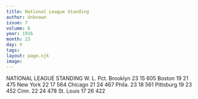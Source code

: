 ```yaml
---
title: National League Standing
author: Unknown
issue: 7
volume: 6
year: 1916
month: 23
day: V
tags:
layout: page.njk
image:
---
```

NATIONAL LEAGUE STANDING       W. L. Pct. Brooklyn 23 15 605 Boston 19 21 475 New York 22 17 564 Chicago 21 24 467 Phila. 23 18 561 Pittsburg 19 23 452 Cinn. 22 24 478 St. Louis 17 26 422    


